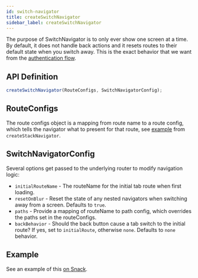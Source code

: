 ```yaml
---
id: switch-navigator
title: createSwitchNavigator
sidebar_label: createSwitchNavigator
---
```


The purpose of SwitchNavigator is to only ever show one screen at a time. By default, it does not handle back actions and it resets routes to their default state when you switch away.
This is the exact behavior that we want from the [authentication flow](/docs/en/auth-flow.md).

## API Definition

```js
createSwitchNavigator(RouteConfigs, SwitchNavigatorConfig);
```

## RouteConfigs

The route configs object is a mapping from route name to a route config, which tells the navigator what to present for that route, see [example](/docs/stack-navigator.html#routeconfigs) from `createStackNavigator`.

## SwitchNavigatorConfig

Several options get passed to the underlying router to modify navigation logic:

- `initialRouteName` - The routeName for the initial tab route when first loading.
- `resetOnBlur` - Reset the state of any nested navigators when switching away from a screen. Defaults to `true`.
- `paths` - Provide a mapping of routeName to path config, which overrides the paths set in the routeConfigs.
- `backBehavior` - Should the back button cause a tab switch to the initial route? If yes, set to `initialRoute`, otherwise `none`. Defaults to `none` behavior.

## Example

See an example of this [on Snack](https://snack.expo.io/@react-navigation/auth-flow).
